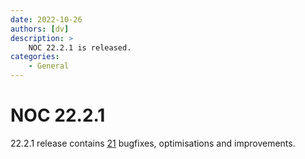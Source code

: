```yaml
---
date: 2022-10-26
authors: [dv]
description: >
    NOC 22.2.1 is released.
categories:
    - General
---
```


# NOC 22.2.1

22.2.1 release contains [21](https://code.getnoc.com/noc/noc/merge_requests?scope=all&state=merged&milestone_title=22.2.1) bugfixes, optimisations and improvements.
